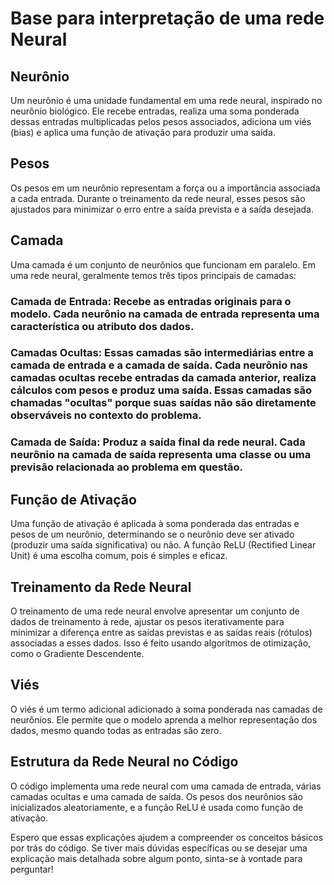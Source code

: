 # Base para interpretação de uma rede Neural

## Neurônio
Um neurônio é uma unidade fundamental em uma rede neural, inspirado no neurônio biológico. Ele recebe entradas, realiza uma soma ponderada dessas entradas multiplicadas pelos pesos associados, adiciona um viés (bias) e aplica uma função de ativação para produzir uma saída.

## Pesos
Os pesos em um neurônio representam a força ou a importância associada a cada entrada. Durante o treinamento da rede neural, esses pesos são ajustados para minimizar o erro entre a saída prevista e a saída desejada.

## Camada
Uma camada é um conjunto de neurônios que funcionam em paralelo. Em uma rede neural, geralmente temos três tipos principais de camadas:

### Camada de Entrada: Recebe as entradas originais para o modelo. Cada neurônio na camada de entrada representa uma característica ou atributo dos dados.

### Camadas Ocultas: Essas camadas são intermediárias entre a camada de entrada e a camada de saída. Cada neurônio nas camadas ocultas recebe entradas da camada anterior, realiza cálculos com pesos e produz uma saída. Essas camadas são chamadas "ocultas" porque suas saídas não são diretamente observáveis no contexto do problema.

### Camada de Saída: Produz a saída final da rede neural. Cada neurônio na camada de saída representa uma classe ou uma previsão relacionada ao problema em questão.

## Função de Ativação
Uma função de ativação é aplicada à soma ponderada das entradas e pesos de um neurônio, determinando se o neurônio deve ser ativado (produzir uma saída significativa) ou não. A função ReLU (Rectified Linear Unit) é uma escolha comum, pois é simples e eficaz.

## Treinamento da Rede Neural
O treinamento de uma rede neural envolve apresentar um conjunto de dados de treinamento à rede, ajustar os pesos iterativamente para minimizar a diferença entre as saídas previstas e as saídas reais (rótulos) associadas a esses dados. Isso é feito usando algoritmos de otimização, como o Gradiente Descendente.

## Viés
O viés é um termo adicional adicionado à soma ponderada nas camadas de neurônios. Ele permite que o modelo aprenda a melhor representação dos dados, mesmo quando todas as entradas são zero.

## Estrutura da Rede Neural no Código
O código implementa uma rede neural com uma camada de entrada, várias camadas ocultas e uma camada de saída. Os pesos dos neurônios são inicializados aleatoriamente, e a função ReLU é usada como função de ativação.

Espero que essas explicações ajudem a compreender os conceitos básicos por trás do código. Se tiver mais dúvidas específicas ou se desejar uma explicação mais detalhada sobre algum ponto, sinta-se à vontade para perguntar!
